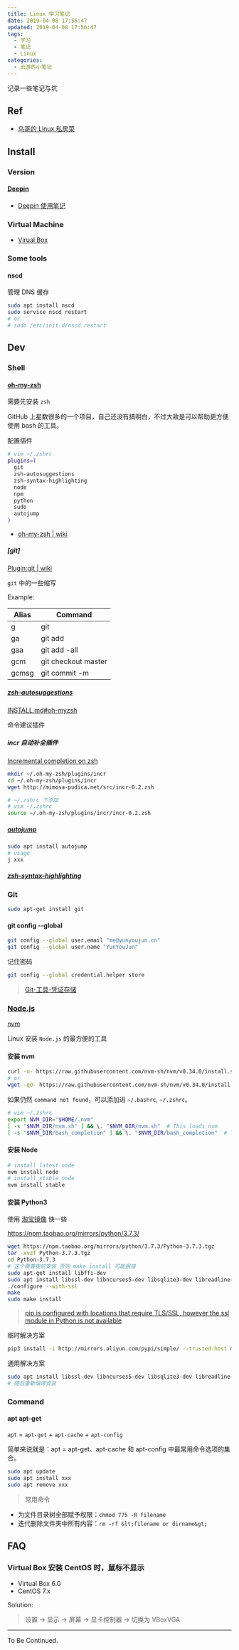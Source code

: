 ```yaml
---
title: Linux 学习笔记
date: 2019-04-08 17:56:47
updated: 2019-04-08 17:56:47
tags:
  - 学习
  - 笔记
  - Linux
categories:
  - 云游的小笔记
---
```


记录一些笔记与坑

<!-- more -->

## Ref

- [鸟哥的 Linux 私房菜](http://linux.vbird.org/)

## Install

### Version

#### [Deepin](https://www.deepin.org/)

- [Deepin 使用笔记](../deepin-use-note/)

### Virtual Machine

- [Virual Box](https://www.virtualbox.org/)

### Some tools

#### nscd

管理 DNS 缓存

```sh
sudo apt install nscd
sudo service nscd restart
# or
# sudo /etc/init.d/nscd restart
```

## Dev

### Shell

#### [oh-my-zsh](https://github.com/robbyrussell/oh-my-zsh)

需要先安装 `zsh`

GitHub 上星数很多的一个项目，自己还没有搞明白，不过大致是可以帮助更方便使用 bash 的工具。

配置插件

```sh
# vim ~/.zshrc
plugins=(
  git
  zsh-autosuggestions
  zsh-syntax-highlighting
  node
  npm
  python
  sudo
  autojump
)
```

- [oh-my-zsh | wiki](https://github.com/robbyrussell/oh-my-zsh/wiki)

##### [git]

[Plugin:git | wiki](https://github.com/robbyrussell/oh-my-zsh/wiki/Plugin:git)

`git` 中的一些缩写

Example:

|Alias|Command|
|-----|-------|
| g | git |
| ga | git add |
| gaa | git add -all|
| gcm | git checkout master |
| gcmsg | git commit -m |


##### [zsh-autosuggestions](https://github.com/zsh-users/zsh-autosuggestions)

[INSTALL.md#oh-myzsh](https://github.com/zsh-users/zsh-autosuggestions/blob/master/INSTALL.md#oh-my-zsh)

命令建议插件

##### incr 自动补全插件

[Incremental completion on zsh](http://mimosa-pudica.net/zsh-incremental.html)

```sh
mkdir ~/.oh-my-zsh/plugins/incr
cd ~/.oh-my-zsh/plugins/incr
wget http://mimosa-pudica.net/src/incr-0.2.zsh
```

```sh
# ~/.zshrc 下添加
# vim ~/.zshrc
source ~/.oh-my-zsh/plugins/incr/incr-0.2.zsh
```

##### [autojump](https://github.com/robbyrussell/oh-my-zsh/tree/master/plugins/autojump)

```sh
sudo apt install autojump
# usage
j xxx
```

##### [zsh-syntax-highlighting](https://github.com/zsh-users/zsh-syntax-highlighting)

### Git

```sh
sudo apt-get install git
```

#### git config --global

```sh
git config --global user.email "me@yunyoujun.cn"
git config --global user.name "YunYouJun"
```

记住密码

```sh
git config --global credential.helper store
```

> [Git-工具-凭证存储](https://git-scm.com/book/zh/v2/Git-%E5%B7%A5%E5%85%B7-%E5%87%AD%E8%AF%81%E5%AD%98%E5%82%A8)

### [Node.js](https://github.com/nodejs/help/wiki/Installation)

[nvm](https://github.com/nvm-sh/nvm)

Linux 安装 `Node.js` 的最方便的工具

#### 安装 nvm

```sh
curl -o- https://raw.githubusercontent.com/nvm-sh/nvm/v0.34.0/install.sh | bash
# or
wget -qO- https://raw.githubusercontent.com/nvm-sh/nvm/v0.34.0/install.sh | bash
```

如果仍然 `command not found`，可以添加进 `~/.bashrc`, `~/.zshrc`。

```sh
# vim ~/.zshrc
export NVM_DIR="$HOME/.nvm"
[ -s "$NVM_DIR/nvm.sh" ] && \. "$NVM_DIR/nvm.sh"  # This loads nvm
[ -s "$NVM_DIR/bash_completion" ] && \. "$NVM_DIR/bash_completion"  # This loads nvm bash_completion
```

#### 安装 Node

```sh
# install latest node
nvm install node
# install stable node
nvm install stable
```

#### 安装 Python3

使用 [淘宝镜像](https://npm.taobao.org/mirrors/python/3.7.3/) 快一些

<https://npm.taobao.org/mirrors/python/3.7.3/>

```sh
wget https://npm.taobao.org/mirrors/python/3.7.3/Python-3.7.3.tgz
tar -xvzf Python-3.7.3.tgz
cd Python-3.7.3
# 这个需要提前安装 否则 make install 可能报错
sudo apt-get install libffi-dev
sudo apt install libssl-dev libncurses5-dev libsqlite3-dev libreadline-dev libtk8.5 libgdm-dev libdb4o-cil-dev libpcap-dev
./configure --with-ssl
make
sudo make install
```

> [pip is configured with locations that require TLS/SSL, however the ssl module in Python is not available](https://stackoverflow.com/questions/45954528/pip-is-configured-with-locations-that-require-tls-ssl-however-the-ssl-module-in)

临时解决方案

```sh
pip3 install -i http://mirrors.aliyun.com/pypi/simple/ --trusted-host mirrors.aliyun.com ssl xxx
```

通用解决方案

```sh
sudo apt install libssl-dev libncurses5-dev libsqlite3-dev libreadline-dev libtk8.5 libgdm-dev libdb4o-cil-dev libpcap-dev
# 随后重新编译安装
```

### Command

#### apt apt-get

`apt` = `apt-get` + `apt-cache` + `apt-config`

简单来说就是：apt = apt-get、apt-cache 和 apt-config 中最常用命令选项的集合。

```sh
sudo apt update
sudo apt install xxx
sudo apt remove xxx
```

> 常用命令

- 为文件目录树全部赋予权限：`chmod 775 -R filename`
- 迭代删除文件夹中所有内容：`rm -rf &lt;filename or dirname&gt;`

## FAQ

### Virtual Box 安装 CentOS 时，鼠标不显示

- Virtual Box 6.0
- CentOS 7.x

Solution:

> 设置 -> 显示 -> 屏幕 -> 显卡控制器 -> 切换为 VBoxVGA

---

To Be Continued.